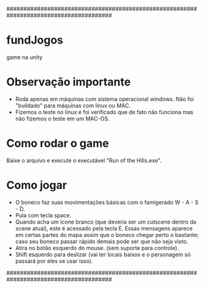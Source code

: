 #######################################################################################

# fundJogos
game na unity

# Observação importante
- Roda apenas em máquinas com sistema operacional windows. Não foi "buildado" para máquinas com linux ou MAC.
- Fizemos o teste no linux e foi verificado que de fato não funciona mas não fizemos o teste em um MAC-OS.

# Como rodar o game 
Baixe o arquivo e execute o executável "Run of the Hills.exe".

# Como jogar
- O boneco faz suas movimentações básicas com o famigerado W - A - S - D.
- Pula com tecla space.
- Quando acha um icone branco (que deveria ser um cutscene dentro da scene atual), este é acessado pela tecla E. Essas mensagens aparece em certas partes do mapa
assim que o boneco chegar perto o bastante; caso seu boneco passar rápido demais pode ser que não seja visto.
- Atira no botão esquerdo do mouse. (sem suporte para controle).
- Shift esquerdo para deslizar (vai ter locais baixos e o personagem só passará por eles se usar isso).

#######################################################################################
